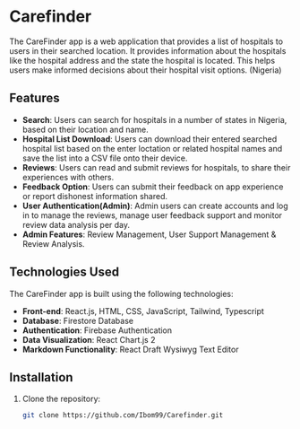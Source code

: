 # Carefinder
The CareFinder app is a web application that provides a list of hospitals to users in their searched location. It provides information about the hospitals like the hospital address and the state the hospital is located.
This helps users make informed decisions about their hospital visit options. (Nigeria)

## Features

- **Search**: Users can search for hospitals in a number of states in Nigeria,  based on their location and name.
- **Hospital List Download**: Users can download their entered searched hospital list based on the enter loctation or related hospital names and save the list into a CSV file onto their device.
- **Reviews**: Users can read and submit reviews for hospitals, to share their experiences with others.
- **Feedback Option**: Users can submit their feedback on app experience or report dishonest information shared.
- **User Authentication(Admin)**: Admin users can create accounts and log in to manage the reviews, manage user feedback support and monitor review data analysis per day.
- **Admin Features**: Review Management, User Support Management & Review Analysis.

## Technologies Used

The CareFinder app is built using the following technologies:

- **Front-end**: React.js, HTML, CSS, JavaScript, Tailwind, Typescript
- **Database**: Firestore Database
- **Authentication**: Firebase Authentication
- **Data Visualization**: React Chart.js 2
- **Markdown Functionality**: React Draft Wysiwyg Text Editor

## Installation

1. Clone the repository:

   ```bash
   git clone https://github.com/Ibom99/Carefinder.git
